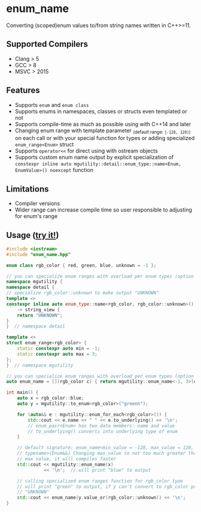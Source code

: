 # enum_name
Converting (scoped)enum values to/from string names written in C++>=11.

## Supported Compilers
* Clang > 5
* GCC > 8
* MSVC > 2015

## Features
* Supports `enum` and `enum class`
* Supports enums in namespaces, classes or structs even templated or not
* Supports compile-time as much as possible using with C++14 and later
* Changing enum range with template parameter <sub>(default range: `[-128, 128)`)</sub> on each call or with your special function for types or adding specialized `enum_range<Enum>` struct
* Supports `operator<<` for direct using with ostream objects
* Supports custom enum name output by explicit specialization of `constexpr inline auto mgutility::detail::enum_type::name<Enum, EnumValue>() noexcept` function

## Limitations
* Compiler versions
* Wider range can increase compile time so user responsible to adjusting for enum's range


## Usage ([try it!](https://godbolt.org/z/96fqYE1M7))
```C++
#include <iostream>
#include "enum_name.hpp"

enum class rgb_color { red, green, blue, unknown = -1 };

// you can specialize enum ranges with overload per enum types (option 1)
namespace mgutility {
namespace detail {
// specialize rgb_color::unknown to make output "UNKNOWN"
template <>
constexpr inline auto enum_type::name<rgb_color, rgb_color::unknown>() noexcept
    -> string_view {
    return "UNKNOWN";
}
}  // namespace detail

template <>
struct enum_range<rgb_color> {
    static constexpr auto min = -1;
    static constexpr auto max = 3;
};
}  // namespace mgutility

// you can specialize enum ranges with overload per enum types (option 2)
auto enum_name = [](rgb_color c) { return mgutility::enum_name<-1, 3>(c); };

int main() {
    auto x = rgb_color::blue;
    auto y = mgutility::to_enum<rgb_color>("greenn");

    for (auto&& e : mgutility::enum_for_each<rgb_color>()) {
        std::cout << e.name << " " << e.to_underlying() << '\n';
        // enum_pair<Enum> has two data members: name and value
        // to_underlying() converts into underlying type of enum
    }

    // default signature: enum_name<min_value = -128, max_value = 128, Enum
    // typename>(Enum&&) Changing max_value to not too much greater than enum's
    // max value, it will compiles faster
    std::cout << mgutility::enum_name(x)
              << '\n';  // will print "blue" to output

    // calling specialized enum ranges function for rgb_color type
    // will print "green" to output, if y can't convert to rgb_color prints
    // "UNKNOWN"
    std::cout << enum_name(y.value_or(rgb_color::unknown)) << '\n';
}

```

